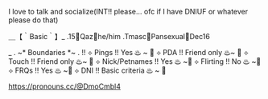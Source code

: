 

I love to talk and socialize(INT!! please... ofc if I have DNIUF or whatever please do that)

＿【｀Basic｀】_
.15🍷Qaz🍷he/him
.Tmasc🥀Pansexual🥀Dec16

_ . ~* Boundaries *~ . !!
⟡ Pings !! Yes ♨ ~ 🥀
⟡ PDA !! Friend only ♨~ 🥀
⟡ Touch !! Friend only ♨~ 🥀
⟡ Nick/Petnames !! Yes ♨ ~🥀
⟡ Flirting !! No ♨ ~🥀
⟡ FRQs !! Yes ♨ ~🥀
⟡ DNI !! Basic criteria ♨ ~ 🥀

https://pronouns.cc/@DmoCmbl4
